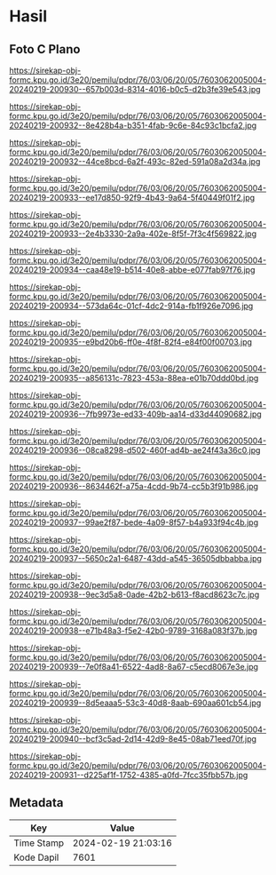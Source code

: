# Hasil

## Foto C Plano

https://sirekap-obj-formc.kpu.go.id/3e20/pemilu/pdpr/76/03/06/20/05/7603062005004-20240219-200930--657b003d-8314-4016-b0c5-d2b3fe39e543.jpg

https://sirekap-obj-formc.kpu.go.id/3e20/pemilu/pdpr/76/03/06/20/05/7603062005004-20240219-200932--8e428b4a-b351-4fab-9c6e-84c93c1bcfa2.jpg

https://sirekap-obj-formc.kpu.go.id/3e20/pemilu/pdpr/76/03/06/20/05/7603062005004-20240219-200932--44ce8bcd-6a2f-493c-82ed-591a08a2d34a.jpg

https://sirekap-obj-formc.kpu.go.id/3e20/pemilu/pdpr/76/03/06/20/05/7603062005004-20240219-200933--ee17d850-92f9-4b43-9a64-5f40449f01f2.jpg

https://sirekap-obj-formc.kpu.go.id/3e20/pemilu/pdpr/76/03/06/20/05/7603062005004-20240219-200933--2e4b3330-2a9a-402e-8f5f-7f3c4f569822.jpg

https://sirekap-obj-formc.kpu.go.id/3e20/pemilu/pdpr/76/03/06/20/05/7603062005004-20240219-200934--caa48e19-b514-40e8-abbe-e077fab97f76.jpg

https://sirekap-obj-formc.kpu.go.id/3e20/pemilu/pdpr/76/03/06/20/05/7603062005004-20240219-200934--573da64c-01cf-4dc2-914a-fb1f926e7096.jpg

https://sirekap-obj-formc.kpu.go.id/3e20/pemilu/pdpr/76/03/06/20/05/7603062005004-20240219-200935--e9bd20b6-ff0e-4f8f-82f4-e84f00f00703.jpg

https://sirekap-obj-formc.kpu.go.id/3e20/pemilu/pdpr/76/03/06/20/05/7603062005004-20240219-200935--a856131c-7823-453a-88ea-e01b70ddd0bd.jpg

https://sirekap-obj-formc.kpu.go.id/3e20/pemilu/pdpr/76/03/06/20/05/7603062005004-20240219-200936--7fb9973e-ed33-409b-aa14-d33d44090682.jpg

https://sirekap-obj-formc.kpu.go.id/3e20/pemilu/pdpr/76/03/06/20/05/7603062005004-20240219-200936--08ca8298-d502-460f-ad4b-ae24f43a36c0.jpg

https://sirekap-obj-formc.kpu.go.id/3e20/pemilu/pdpr/76/03/06/20/05/7603062005004-20240219-200936--8634462f-a75a-4cdd-9b74-cc5b3f91b986.jpg

https://sirekap-obj-formc.kpu.go.id/3e20/pemilu/pdpr/76/03/06/20/05/7603062005004-20240219-200937--99ae2f87-bede-4a09-8f57-b4a933f94c4b.jpg

https://sirekap-obj-formc.kpu.go.id/3e20/pemilu/pdpr/76/03/06/20/05/7603062005004-20240219-200937--5650c2a1-6487-43dd-a545-36505dbbabba.jpg

https://sirekap-obj-formc.kpu.go.id/3e20/pemilu/pdpr/76/03/06/20/05/7603062005004-20240219-200938--9ec3d5a8-0ade-42b2-b613-f8acd8623c7c.jpg

https://sirekap-obj-formc.kpu.go.id/3e20/pemilu/pdpr/76/03/06/20/05/7603062005004-20240219-200938--e71b48a3-f5e2-42b0-9789-3168a083f37b.jpg

https://sirekap-obj-formc.kpu.go.id/3e20/pemilu/pdpr/76/03/06/20/05/7603062005004-20240219-200939--7e0f8a41-6522-4ad8-8a67-c5ecd8067e3e.jpg

https://sirekap-obj-formc.kpu.go.id/3e20/pemilu/pdpr/76/03/06/20/05/7603062005004-20240219-200939--8d5eaaa5-53c3-40d8-8aab-690aa601cb54.jpg

https://sirekap-obj-formc.kpu.go.id/3e20/pemilu/pdpr/76/03/06/20/05/7603062005004-20240219-200940--bcf3c5ad-2d14-42d9-8e45-08ab71eed70f.jpg

https://sirekap-obj-formc.kpu.go.id/3e20/pemilu/pdpr/76/03/06/20/05/7603062005004-20240219-200931--d225af1f-1752-4385-a0fd-7fcc35fbb57b.jpg


## Metadata

| Key        | Value               |
| ---------- | ------------------- |
| Time Stamp | 2024-02-19 21:03:16 |
| Kode Dapil | 7601                |



